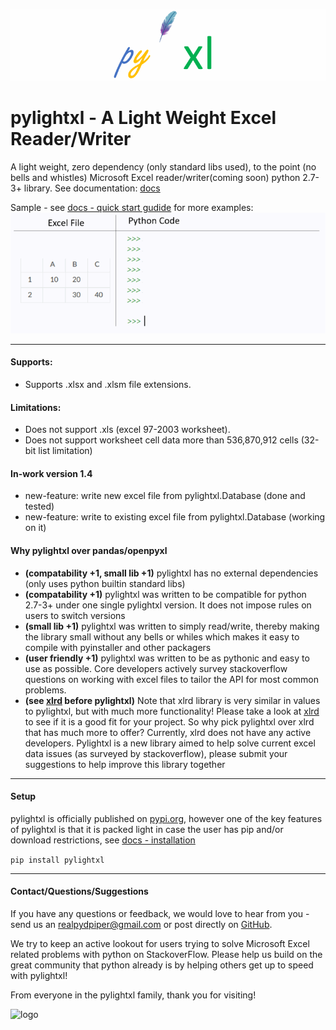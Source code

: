 ![logo](doc/source/_static/header_logo.gif)
# pylightxl - A Light Weight Excel Reader/Writer
A light weight, zero dependency (only standard libs used), to the point (no bells and whistles) 
Microsoft Excel reader/writer(coming soon) python 2.7-3+ library. See documentation: [docs](https://pylightxl.readthedocs.io)

Sample - see [docs - quick start gudide](https://pylightxl.readthedocs.io/en/latest/quickstart.html) for more examples:
![Example Code](doc/source/_static/readme_demo.gif)

---

#### **Supports**:
 - Supports .xlsx and .xlsm file extensions. 

#### **Limitations**:
 - Does not support .xls (excel 97-2003 worksheet).
 - Does not support worksheet cell data more than 536,870,912 cells (32-bit list limitation)
 
#### **In-work version 1.4**
- new-feature: write new excel file from pylightxl.Database (done and tested)
- new-feature: write to existing excel file from pylightxl.Database (working on it)

#### **Why pylightxl over pandas/openpyxl**
- **(compatability +1, small lib +1)** pylightxl has no external dependencies (only uses python builtin 
  standard libs)
- **(compatability +1)** pylightxl was written to be compatible for python 2.7-3+ under one single
  pylightxl version. It does not impose rules on users to switch versions 
- **(small lib +1)** pylightxl was written to simply read/write, thereby making the library small 
  without any bells or whiles which makes it easy to compile with pyinstaller and other packagers
- **(user friendly +1)** pylightxl was written to be as pythonic and easy to use as possible. Core 
  developers actively survey stackoverflow questions on working with excel files to tailor the API 
  for most common problems.
- **(see [xlrd](https://xlrd.readthedocs.io/en/latest/) before pylightxl)** Note that xlrd library is 
  very similar in values to pylightxl, but with much more functionality! Please take a look 
  at [xlrd](https://xlrd.readthedocs.io/en/latest/) to see if it is a good fit for your project.
  So why pick pylightxl over xlrd that has much more to offer? Currently, xlrd does not have any active
  developers. Pylightxl is a new library aimed to help solve current excel data issues (as surveyed 
  by stackoverflow), please submit your suggestions to help improve this library together

---

#### **Setup**
pylightxl is officially published on [pypi.org](pypi.org), however one of the
key features of pylightxl is that it is packed light in case the user has pip
and/or download restrictions, see [docs - installation](https://pylightxl.readthedocs.io/en/latest/installation.html)

```pip install pylightxl```

---

#### **Contact/Questions/Suggestions**
If you have any questions or feedback, we would love to hear from you - send us 
an realpydpiper@gmail.com or post directly on [GitHub](https://github.com/PydPiper/pylightxl).

We try to keep an active lookout for users trying to solve Microsoft Excel related problems with
python on StackoverFlow. Please help us build on the great community that python already is by
helping others get up to speed with pylightxl!

From everyone in the pylightxl family, thank you for visiting!

![logo](doc/source/_static/logo.png)
